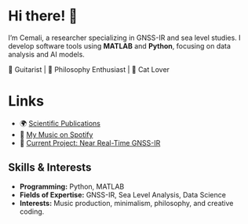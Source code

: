 # Hi there! 👋

I’m Cemali, a researcher specializing in GNSS-IR and sea level studies. I develop software tools using **MATLAB** and **Python**, focusing on data analysis and AI models.

🎸 Guitarist | 📖 Philosophy Enthusiast | 🐾 Cat Lover

# Links
- 🌍 [Scientific Publications](https://avesis.yildiz.edu.tr/cemali/publications)
- 🎵 [My Music on Spotify](https://open.spotify.com/intl-tr/artist/0OtHz9g7GmRcm2E3Aqe4iU?si=vrKuY0ZJShuplnamBo8kFw)
- 🚀 [Current Project: Near Real-Time GNSS-IR](https://github.com/cemalialtuntas/NearRealTimeGNSSIR)


## Skills & Interests
- **Programming:** Python, MATLAB
- **Fields of Expertise:** GNSS-IR, Sea Level Analysis, Data Science
- **Interests:** Music production, minimalism, philosophy, and creative coding.
